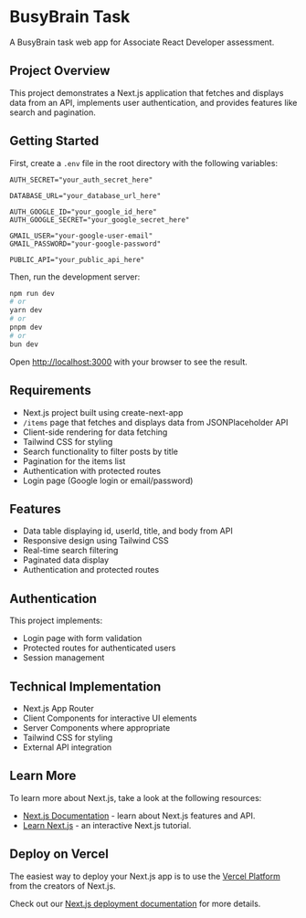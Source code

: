 # BusyBrain Task

A BusyBrain task web app for Associate React Developer assessment.

## Project Overview

This project demonstrates a Next.js application that fetches and displays data from an API, implements user authentication, and provides features like search and pagination.

## Getting Started

First, create a `.env` file in the root directory with the following variables:

```
AUTH_SECRET="your_auth_secret_here"

DATABASE_URL="your_database_url_here"

AUTH_GOOGLE_ID="your_google_id_here"
AUTH_GOOGLE_SECRET="your_google_secret_here"

GMAIL_USER="your-google-user-email"
GMAIL_PASSWORD="your-google-password"

PUBLIC_API="your_public_api_here"
```

Then, run the development server:

```bash
npm run dev
# or
yarn dev
# or
pnpm dev
# or
bun dev
```

Open [http://localhost:3000](http://localhost:3000) with your browser to see the result.

## Requirements

- Next.js project built using create-next-app
- `/items` page that fetches and displays data from JSONPlaceholder API
- Client-side rendering for data fetching
- Tailwind CSS for styling
- Search functionality to filter posts by title
- Pagination for the items list
- Authentication with protected routes
- Login page (Google login or email/password)

## Features

- Data table displaying id, userId, title, and body from API
- Responsive design using Tailwind CSS
- Real-time search filtering
- Paginated data display
- Authentication and protected routes

## Authentication

This project implements:

- Login page with form validation
- Protected routes for authenticated users
- Session management

## Technical Implementation

- Next.js App Router
- Client Components for interactive UI elements
- Server Components where appropriate
- Tailwind CSS for styling
- External API integration

## Learn More

To learn more about Next.js, take a look at the following resources:

- [Next.js Documentation](https://nextjs.org/docs) - learn about Next.js features and API.
- [Learn Next.js](https://nextjs.org/learn) - an interactive Next.js tutorial.

## Deploy on Vercel

The easiest way to deploy your Next.js app is to use the [Vercel Platform](https://vercel.com) from the creators of Next.js.

Check out our [Next.js deployment documentation](https://nextjs.org/docs/app/building-your-application/deploying) for more details.
